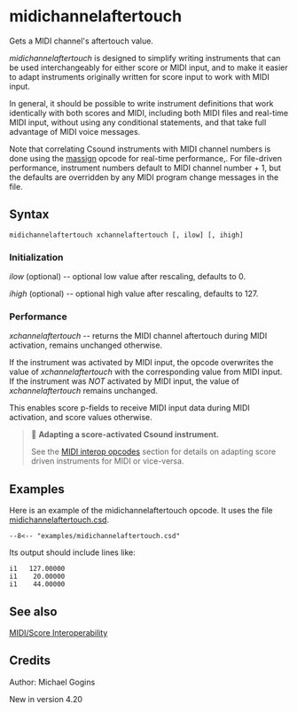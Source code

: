 <!--
id:midichannelaftertouch
category:Real-time MIDI:MIDI/Score Interoperability
-->
# midichannelaftertouch
Gets a MIDI channel's aftertouch value.

_midichannelaftertouch_ is designed to simplify writing instruments that can be used interchangeably for either score or MIDI input, and to make it easier to adapt instruments originally written for score input to work with MIDI input.

In general, it should be possible to write instrument definitions that work identically with both scores and MIDI, including both MIDI files and real-time MIDI input, without using any conditional statements, and that take full advantage of MIDI voice messages.

Note that correlating Csound instruments with MIDI channel numbers is done using the [massign](../../opcodes/massign) opcode for real-time performance,.  For file-driven performance, instrument numbers default to MIDI channel number + 1, but the defaults are overridden by any MIDI program change messages in the file.

## Syntax
``` csound-orc
midichannelaftertouch xchannelaftertouch [, ilow] [, ihigh]
```

### Initialization

_ilow_ (optional) -- optional low value after rescaling, defaults to 0.

_ihigh_ (optional) -- optional high value after rescaling, defaults to 127.

### Performance

_xchannelaftertouch_ -- returns the MIDI channel aftertouch during MIDI activation, remains unchanged otherwise.

If the instrument was activated by MIDI input, the opcode overwrites the value of _xchannelaftertouch_ with the corresponding value from MIDI input. If the instrument was _NOT_ activated by MIDI input, the value of _xchannelaftertouch_ remains unchanged.

This enables score p-fields to receive MIDI input data during MIDI activation, and score values otherwise.

> :memo: **Adapting a score-activated Csound instrument.**
>
> See the [MIDI interop opcodes](../../midi/interop) section for details on adapting score driven instruments for MIDI or vice-versa.

## Examples

Here is an example of the midichannelaftertouch opcode. It uses the file [midichannelaftertouch.csd](../../examples/midichannelaftertouch.csd).

``` csound-csd title="Example of the midichannelaftertouch opcode." linenums="1"
--8<-- "examples/midichannelaftertouch.csd"
```

Its output should include lines like:

```
i1   127.00000
i1    20.00000
i1    44.00000
```

## See also

[MIDI/Score Interoperability](../../midi/interop)

## Credits

Author: Michael Gogins

New in version 4.20
